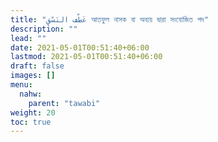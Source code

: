 ```yaml
---
title: "عَطْف النَسْقِ আতফুল নাসক বা অব্যয় দ্বারা সংযোজিত পদ"
description: ""
lead: ""
date: 2021-05-01T00:51:40+06:00
lastmod: 2021-05-01T00:51:40+06:00
draft: false
images: []
menu: 
  nahw:
    parent: "tawabi"
weight: 20
toc: true
---
```



